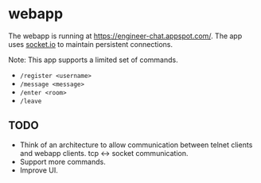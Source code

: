 # webapp

The webapp is running at https://engineer-chat.appspot.com/. The app uses [socket.io](http://socket.io/) to maintain persistent connections.

Note: This app supports a limited set of commands.
- `/register <username>`
- `/message <message>` 
- `/enter <room>`
- `/leave`

## TODO
- Think of an architecture to allow communication between telnet clients and webapp clients. tcp <-> socket communication.
- Support more commands.
- Improve UI.
